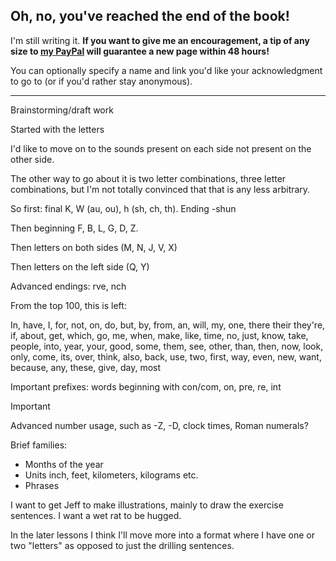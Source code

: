 ## **Oh, no, you've reached the end of the book!**

I'm still writing it. **If you want to give me an encouragement, a tip of any size to **[**my PayPal**](https://www.paypal.me/morinted)** will guarantee a new page within 48 hours!**

You can optionally specify a name and link you'd like your acknowledgment to go to \(or if you'd rather stay anonymous\).

--------

Brainstorming/draft work

Started with the letters

I'd like to move on to the sounds present on each side not present on the other side.

The other way to go about it is two letter combinations, three letter combinations, but I'm not totally convinced that that is any less arbitrary.

So first: final K, W \(au, ou\), h \(sh, ch, th\). Ending -shun

Then beginning F, B, L, G, D, Z.

Then letters on both sides \(M, N, J, V, X\)

Then letters on the left side \(Q, Y\)

Advanced endings: rve, nch

From the top 100, this is left:

In, have, I, for, not, on, do, but, by, from, an, will, my, one, there their they're, if, about, get, which, go, me, when, make, like, time, no, just, know, take, people, into, year, your, good, some, them, see, other, than, then, now, look, only, come, its, over, think, also, back, use, two, first, way, even, new, want, because, any, these, give, day, most

Important prefixes: words beginning with con/com, on, pre, re, int

Important

Advanced number usage, such as -Z, -D, clock times, Roman numerals?

Brief families:

* Months of the year
* Units inch, feet, kilometers, kilograms etc.
* Phrases

I want to get Jeff to make illustrations, mainly to draw the exercise sentences. I want a wet rat to be hugged.

In the later lessons I think I'll move more into a format where I have one or two "letters" as opposed to just the drilling sentences.

